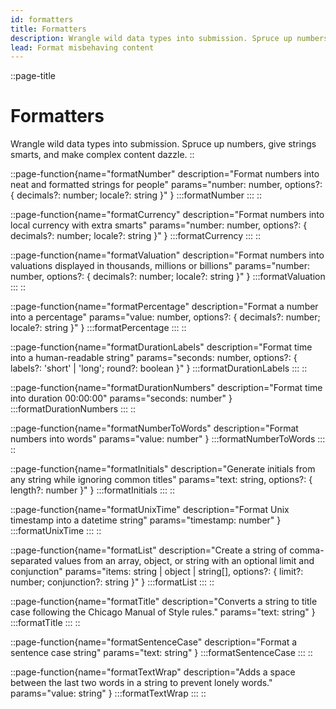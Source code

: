 ```yaml
---
id: formatters
title: Formatters
description: Wrangle wild data types into submission. Spruce up numbers, give strings smarts, and make complex content dazzle.
lead: Format misbehaving content
---
```

::page-title
# Formatters
Wrangle wild data types into submission. Spruce up numbers, give strings smarts, and make complex content dazzle.
::

::page-function{name="formatNumber" description="Format numbers into neat and formatted strings for people" params="number: number, options?: { decimals?: number; locale?: string }" }
:::formatNumber
:::
::

::page-function{name="formatCurrency" description="Format numbers into local currency with extra smarts" params="number: number, options?: { decimals?: number; locale?: string }" }
:::formatCurrency
:::
::

::page-function{name="formatValuation" description="Format numbers into valuations displayed in thousands, millions or billions" params="number: number, options?: { decimals?: number; locale?: string }" }
:::formatValuation
:::
::

::page-function{name="formatPercentage" description="Format a number into a percentage" params="value: number, options?: { decimals?: number; locale?: string }" }
:::formatPercentage
:::
::

::page-function{name="formatDurationLabels" description="Format time into a human-readable string" params="seconds: number, options?: { labels?: 'short' | 'long'; round?: boolean }" }
:::formatDurationLabels
:::
::

::page-function{name="formatDurationNumbers" description="Format time into duration 00:00:00" params="seconds: number" }
:::formatDurationNumbers
:::
::

::page-function{name="formatNumberToWords" description="Format numbers into words" params="value: number" }
:::formatNumberToWords
:::
::

::page-function{name="formatInitials" description="Generate initials from any string while ignoring common titles" params="text: string, options?: { length?: number }" }
:::formatInitials
:::
::

::page-function{name="formatUnixTime" description="Format Unix timestamp into a datetime string" params="timestamp: number" }
:::formatUnixTime
:::
::

::page-function{name="formatList" description="Create a string of comma-separated values from an array, object, or string with an optional limit and conjunction" params="items: string | object | string[], options?: { limit?: number; conjunction?: string }" }
:::formatList
:::
::

::page-function{name="formatTitle" description="Converts a string to title case following the Chicago Manual of Style rules." params="text: string" }
:::formatTitle
:::
::

::page-function{name="formatSentenceCase" description="Format a sentence case string" params="text: string" }
:::formatSentenceCase
:::
::

::page-function{name="formatTextWrap" description="Adds a space between the last two words in a string to prevent lonely words." params="value: string" }
:::formatTextWrap
:::
::

